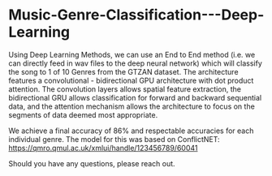 # Music-Genre-Classification---Deep-Learning
Using Deep Learning Methods, we can use an End to End method (i.e. we can directly feed in wav files to the deep neural network) which will classify the song to 1 of 10 Genres from the GTZAN dataset. The architecture features a convolutional - bidirectional GPU architecture with dot product attention. The convolution layers allows spatial feature extraction, the bidirectional GRU allows classification for forward and backward sequential data, and the attention mechanism allows the architecture to focus on the segments of data deemed most appropriate.

We achieve a final accuracy of 86% and respectable accuracies for each individual genre. The model for this was based on ConflictNET: https://qmro.qmul.ac.uk/xmlui/handle/123456789/60041

Should you have any questions, please reach out.
